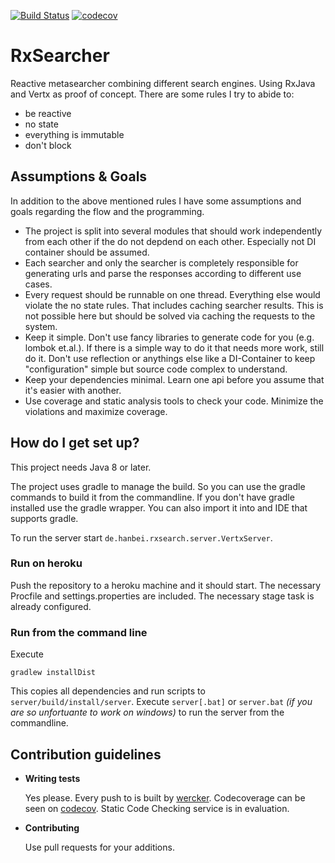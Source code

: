 [![Build Status](https://travis-ci.org/hanbei/rxsearcher2.svg?branch=master)](https://travis-ci.org/hanbei/rxsearcher2)
[![codecov](https://codecov.io/gh/hanbei/rxsearcher2/branch/master/graph/badge.svg)](https://codecov.io/gh/hanbei/rxsearcher2)



# RxSearcher #

Reactive metasearcher combining different search engines. Using RxJava and Vertx as proof of concept. There are some rules I try to abide to:

* be reactive 
* no state 
* everything is immutable
* don't block

## Assumptions & Goals ##

In addition to the above mentioned rules I have some assumptions and goals regarding the flow and the programming.

* The project is split into several modules that should work independently from each other 
if the do not depdend on each other. Especially not DI container should be assumed. 
* Each searcher and only the searcher is completely responsible for generating urls and parse the responses 
according to different use cases. 
* Every request should be runnable on one thread. Everything else would violate the no state rules. That includes 
caching searcher results. This is not possible here but should be solved via caching the requests to the system.   
* Keep it simple. Don't use fancy libraries to generate code for you (e.g. lombok et.al.). If there is a simple way 
to do it that needs more work, still do it. Don't use reflection or anythings else like a DI-Container to keep 
"configuration" simple but source code complex to understand.
* Keep your dependencies minimal. Learn one api before you assume that it's easier with another.
* Use coverage and static analysis tools to check your code. Minimize the violations and maximize coverage. 

## How do I get set up? ##
This project needs Java 8 or later.  

The project uses gradle to manage the build. So you can use the gradle commands to build it 
from the commandline. If you don't have gradle installed use the gradle wrapper. 
You can also import it into and IDE that supports gradle. 

To run the server start ```de.hanbei.rxsearch.server.VertxServer```.

### Run on heroku ###

Push the repository to a heroku machine and it should start. The necessary Procfile and settings.properties 
are included. The necessary stage task is already configured.

### Run from the command line ###

Execute 
    
    gradlew installDist
  
This copies all dependencies and run scripts to ```server/build/install/server```. Execute 
```server[.bat]``` or ```server.bat``` *(if you are so unfortuante to work on windows)* to 
run the server from the commandline. 

## Contribution guidelines ##

* **Writing tests**

  Yes please. Every push to is built by [wercker](https://app.wercker.com/hanbei/rxsearcher/runs). 
  Codecoverage can be seen on [codecov](https://codecov.io/bb/fschulz/rxsearcher). 
  Static Code Checking service is in evaluation. 
   
* **Contributing**

  Use pull requests for your additions.
